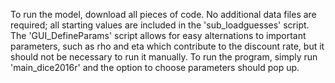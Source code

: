 To run the model, download all pieces of code. No additional data files are required; all starting values are included in the 'sub_loadguesses' script. The 'GUI_DefineParams' script allows for easy alternations to important parameters, such as rho and eta which contribute to the discount rate, but it should not be necessary to run it manually. To run the program, simply run 'main_dice2016r' and the option to choose parameters should pop up.  
